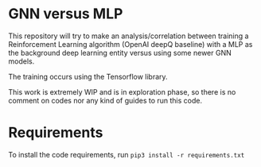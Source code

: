 # GNN versus MLP

This repository will try to make an analysis/correlation between training a Reinforcement Learning algorithm (OpenAI deepQ baseline)
with a MLP as the background deep learning entity versus using some newer GNN models.

The training occurs using the Tensorflow library.

This work is extremely WIP and is in exploration phase, so there is no comment on codes nor any kind of guides to run this code.

# Requirements

To install the code requirements, run `pip3 install -r requirements.txt`